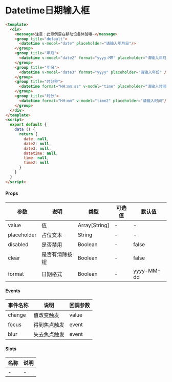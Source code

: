 # Datetime日期输入框

```html
<template>
  <div>
    <message>注意：此示例要在移动设备体验哦~</message>
    <group title="default">
      <datetime v-model="date" placeholder="请输入年月日"/>
    </group>
    <group title="年月">
      <datetime v-model="date2" format="yyyy-MM" placeholder="请输入年月" />
    </group>
    <group title="年份">
      <datetime v-model="date3" format="yyyy" placeholder="请输入年份" />
    </group>
    <group title="时分秒">
      <datetime format="HH:mm:ss" v-model="time" placeholder="请输入时间"/>
    </group>
    <group title="时分">
      <datetime format="HH:mm" v-model="time2" placeholder="请输入时间"/>
    </group>
  </div>
</template>
<script>
  export default {
    data () {
      return {
        date: null,
        date2: null,
        date3: null,
        datetime: null,
        time: null,
        time2: null
      }
    }
  }
</script>
```

#### Props
| 参数      | 说明    | 类型      | 可选值       | 默认值   |
|---------- |-------- |---------- |------------- |--------- |
| value     | 值   | Array[String]  |   -       |    -    |
| placeholder     | 占位文本   | String  |   -       |    -    |
| disabled     | 是否禁用   | Boolean  |   -       |    false    |
| clear     | 是否有清除按钮   | Boolean  |   -       |    false    |
| format     | 日期格式   | Boolean  |   -       |    yyyy-MM-dd    |

#### Events
| 事件名称 | 说明 | 回调参数 |
|---------|--------|---------|
| change | 值改变触发 | value |
| focus | 得到焦点触发 | event |
| blur | 失去焦点触发 | event |

#### Slots
| 名称 | 说明 | 
|---------|--------|
| - | - |